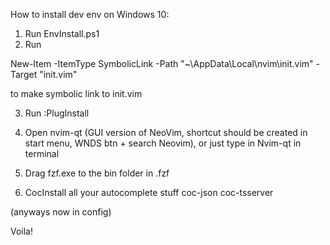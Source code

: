 How to install dev env on Windows 10:

1. Run EnvInstall.ps1
2. Run 

New-Item -ItemType SymbolicLink -Path "~\AppData\Local\nvim\init.vim" -Target "init.vim"

to make symbolic link to init.vim

3. Run :PlugInstall
4. Open nvim-qt (GUI version of NeoVim, shortcut should be created in start menu, WNDS btn + search Neovim), or just type in Nvim-qt in terminal
5. Drag fzf.exe to the bin folder in .fzf

6. CocInstall all your autocomplete stuff
coc-json
coc-tsserver

(anyways now in config)

Voila!
